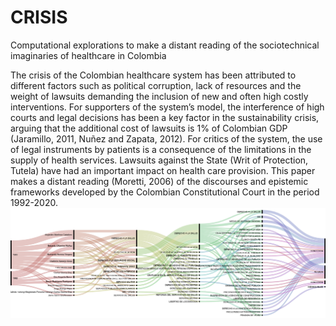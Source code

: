 # CRISIS
Computational explorations to make a distant reading of the sociotechnical imaginaries of healthcare in Colombia

The crisis of the Colombian healthcare system has been attributed to different factors such as political corruption, lack of resources and the weight of lawsuits demanding the inclusion of new and often high costly interventions. For supporters of the system’s model, the interference of high courts and legal decisions has been a key factor in the sustainability crisis, arguing that the additional cost of lawsuits is 1% of Colombian GDP (Jaramillo, 2011, Nuñez and Zapata, 2012). For critics of the system, the use of legal instruments by patients is a consequence of the limitations in the supply of health services. Lawsuits against the State (Writ of Protection, Tutela) have had an important impact on health care provision. This paper makes a distant reading (Moretti, 2006) of the discourses and epistemic frameworks developed by the Colombian Constitutional Court in the period 1992-2020. 
![](https://github.com/ojmaldonadoc/CRISIS/blob/master/Visualizaciones/1992-1993.png)


